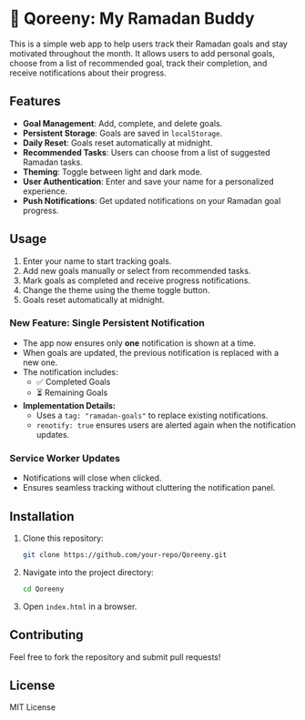 # 🌙 Qoreeny: My Ramadan Buddy

This is a simple web app to help users track their Ramadan goals and stay motivated throughout the month. It allows users to add personal goals, choose from a list of recommended goal, track their completion, and receive notifications about their progress.

## Features

- **Goal Management**: Add, complete, and delete goals.
- **Persistent Storage**: Goals are saved in `localStorage`.
- **Daily Reset**: Goals reset automatically at midnight.
- **Recommended Tasks**: Users can choose from a list of suggested Ramadan tasks.
- **Theming**: Toggle between light and dark mode.
- **User Authentication**: Enter and save your name for a personalized experience.
- **Push Notifications**: Get updated notifications on your Ramadan goal progress.

## Usage

1. Enter your name to start tracking goals.
2. Add new goals manually or select from recommended tasks.
3. Mark goals as completed and receive progress notifications.
4. Change the theme using the theme toggle button.
5. Goals reset automatically at midnight.

### New Feature: Single Persistent Notification

- The app now ensures only **one** notification is shown at a time.
- When goals are updated, the previous notification is replaced with a new one.
- The notification includes:
  - ✅ Completed Goals
  - ⏳ Remaining Goals
- **Implementation Details:**
  - Uses a `tag: "ramadan-goals"` to replace existing notifications.
  - `renotify: true` ensures users are alerted again when the notification updates.

### Service Worker Updates

- Notifications will close when clicked.
- Ensures seamless tracking without cluttering the notification panel.

## Installation

1. Clone this repository:
   ```sh
   git clone https://github.com/your-repo/Qoreeny.git
   ```
2. Navigate into the project directory:
   ```sh
   cd Qoreeny
   ```
3. Open `index.html` in a browser.

## Contributing

Feel free to fork the repository and submit pull requests!

## License

MIT License
